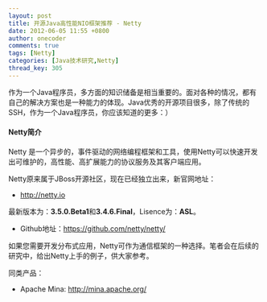 ```yaml
---
layout: post
title: 开源Java高性能NIO框架推荐 - Netty
date: 2012-06-05 11:55 +0800
author: onecoder
comments: true
tags: [Netty]
categories: [Java技术研究,Netty]
thread_key: 305
---
```

作为一个Java程序员，多方面的知识储备是相当重要的。面对各种的情况，都有自己的解决方案也是一种能力的体现。Java优秀的开源项目很多，除了传统的SSH，作为一个Java程序员，你应该知道的更多：）

#### Netty简介

Netty 是一个异步的，事件驱动的网络编程框架和工具，使用Netty可以快速开发出可维护的，高性能、高扩展能力的协议服务及其客户端应用。

Netty原来属于JBoss开源社区，现在已经独立出来，新官网地址：

- <a href="http://netty.io/" target="_blank">http://netty.io</a>

最新版本为：**3.5.0.Beta1**和**3.4.6.Final**，Lisence为：**ASL**。

- Github地址：<a href="https://github.com/netty/netty/" target="_blank">https://github.com/netty/netty/</a>

如果您需要开发分布式应用，Netty可作为通信框架的一种选择。笔者会在后续的研究中，给出Netty上手的例子，供大家参考。

同类产品：</div>

- Apache Mina: <a href="http://mina.apache.org/" target="_blank">http://mina.apache.org/</a>
